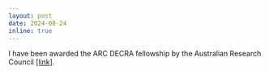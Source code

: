```yaml
---
layout: post
date: 2024-08-24
inline: true
---
```


I have been awarded the ARC DECRA fellowship by the Australian Research Council [[link]](https://rms.arc.gov.au/RMS/Report/Download/Report/a3f6be6e-33f7-4fb5-98a6-7526aaa184cf/265).
